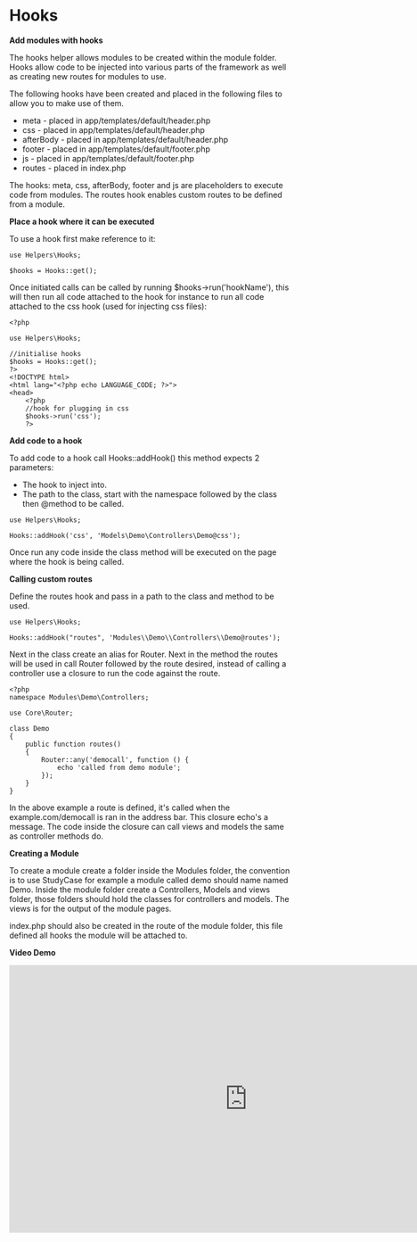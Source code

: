 # Hooks 

**Add modules with hooks**

The hooks helper allows modules to be created within the module folder. Hooks allow code to be injected into various parts of the framework as well as creating new routes for modules to use.

The following hooks have been created and placed in the following files to allow you to make use of them.

- meta - placed in app/templates/default/header.php
- css - placed in app/templates/default/header.php
- afterBody - placed in app/templates/default/header.php
- footer - placed in app/templates/default/footer.php
- js - placed in app/templates/default/footer.php
- routes - placed in index.php

The hooks: meta, css, afterBody, footer and js are placeholders to execute code from modules. The routes hook enables custom routes to be defined from a module.

**Place a hook where it can be executed**

To use a hook first make reference to it:

````
use Helpers\Hooks;

$hooks = Hooks::get();
````

Once initiated calls can be called by running $hooks->run('hookName'), this will then run all code attached to the hook for instance to run all code attached to the css hook (used for injecting css files):

````
<?php

use Helpers\Hooks;

//initialise hooks
$hooks = Hooks::get();
?>
<!DOCTYPE html>
<html lang="<?php echo LANGUAGE_CODE; ?>">
<head>
    <?php
    //hook for plugging in css
    $hooks->run('css');
    ?>
````

**Add code to a hook**

To add code to a hook call Hooks::addHook() this method expects 2 parameters:
- The hook to inject into.</li>
- The path to the class, start with the namespace followed by the class then @method to be called.  

````
use Helpers\Hooks;

Hooks::addHook('css', 'Models\Demo\Controllers\Demo@css');
````

Once run any code inside the class method will be executed on the page where the hook is being called.

**Calling custom routes**

Define the routes hook and pass in a path to the class and method to be used.

````
use Helpers\Hooks;

Hooks::addHook("routes", 'Modules\\Demo\\Controllers\\Demo@routes');
````

Next in the class create an alias for Router. Next in the method the routes will be used in call Router followed by the route desired, instead of calling a controller use a closure to run the code against the route.

````
<?php
namespace Modules\Demo\Controllers;

use Core\Router;

class Demo
{
    public function routes()
    {
        Router::any('democall', function () {
            echo 'called from demo module';
        });
    }
}
````

In the above example a route is defined, it's called when the example.com/democall is ran in the address bar. This closure echo's a message. The code inside the closure can call views and models the same as controller methods do.

**Creating a Module**

To create a module create a folder inside the Modules folder, the convention is to use StudyCase for example a module called demo should name named Demo. Inside the module folder create a Controllers, Models and views folder, those folders should hold the classes for controllers and models. The views is for the output of the module pages.

index.php should also be created in the route of the module folder, this file defined all hooks the module will be attached to.

**Video Demo**

<iframe width="853" height="480" src="https://www.youtube.com/embed/6MvQCtm2pL8" frameborder="0" allowfullscreen></iframe>